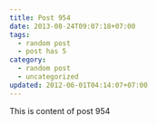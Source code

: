 ```yaml
---
title: Post 954
date: 2013-08-24T09:07:18+07:00
tags:
  - random post
  - post has 5
category:
  - random post
  - uncategorized
updated: 2012-06-01T04:14:07+07:00
---
```

This is content of post 954